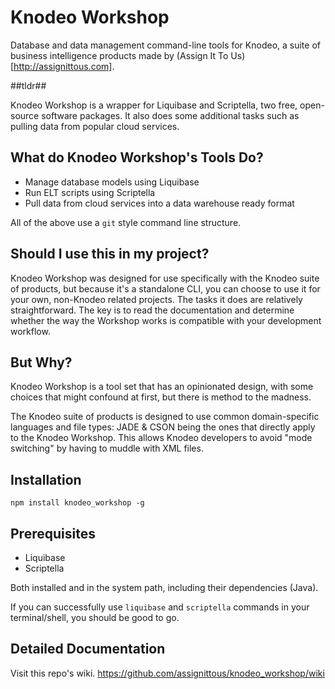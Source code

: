 # Knodeo Workshop

Database and data management command-line tools for Knodeo, a suite of business intelligence products made by (Assign It To Us)[http://assignittous.com].

##tldr##

Knodeo Workshop is a wrapper for Liquibase and Scriptella, two free, open-source software packages. It also does some additional tasks such as 
pulling data from popular cloud services. 

## What do Knodeo Workshop's Tools Do?

* Manage database models using Liquibase
* Run ELT scripts using Scriptella
* Pull data from cloud services into a data warehouse ready format

All of the above use a `git` style command line structure.

## Should I use this in my project?

Knodeo Workshop was designed for use specifically with the Knodeo suite of products, but because it's a standalone CLI, you can choose to use it 
for your own, non-Knodeo related projects. The tasks it does are relatively straightforward. The key is to read the documentation and determine 
whether the way the Workshop works is compatible with your development workflow.

## But Why?

Knodeo Workshop is a tool set that has an opinionated design, with some choices that might confound at first, but there is method to the 
madness.

The Knodeo suite of products is designed to use common domain-specific languages and file types: JADE & CSON being the ones that directly 
apply to the Knodeo Workshop. This allows Knodeo developers to avoid "mode switching" by having to muddle with XML files.

## Installation

`npm install knodeo_workshop -g`

## Prerequisites

* Liquibase
* Scriptella

Both installed and in the system path, including their dependencies (Java). 

If you can successfully use `liquibase` and `scriptella` commands in your terminal/shell, 
you should be good to go.

## Detailed Documentation

Visit this repo's wiki. https://github.com/assignittous/knodeo_workshop/wiki
